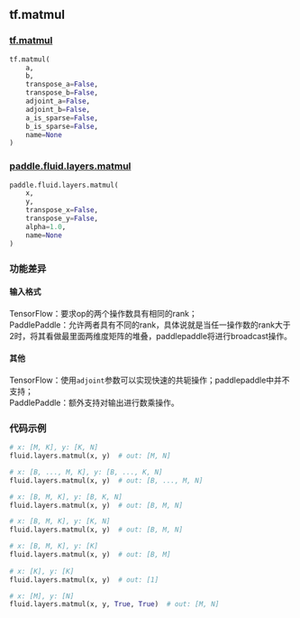 
## tf.matmul

### [tf.matmul](https://www.tensorflow.org/api_docs/python/tf/linalg/matmul)
``` python
tf.matmul(
    a,
    b,
    transpose_a=False,
    transpose_b=False,
    adjoint_a=False,
    adjoint_b=False,
    a_is_sparse=False,
    b_is_sparse=False,
    name=None
)
```

### [paddle.fluid.layers.matmul](http://paddlepaddle.org/documentation/docs/zh/1.4/api_cn/layers_cn.html#matmul)
``` python
paddle.fluid.layers.matmul(
    x, 
    y, 
    transpose_x=False, 
    transpose_y=False, 
    alpha=1.0, 
    name=None
)
```

### 功能差异
#### 输入格式
TensorFlow：要求op的两个操作数具有相同的rank；  
PaddlePaddle：允许两者具有不同的rank，具体说就是当任一操作数的rank大于2时，将其看做最里面两维度矩阵的堆叠，paddlepaddle将进行broadcast操作。

#### 其他
TensorFlow：使用`adjoint`参数可以实现快速的共轭操作；paddlepaddle中并不支持；  
PaddlePaddle：额外支持对输出进行数乘操作。


### 代码示例
```python
# x: [M, K], y: [K, N]
fluid.layers.matmul(x, y)  # out: [M, N]

# x: [B, ..., M, K], y: [B, ..., K, N]
fluid.layers.matmul(x, y)  # out: [B, ..., M, N]

# x: [B, M, K], y: [B, K, N]
fluid.layers.matmul(x, y)  # out: [B, M, N]

# x: [B, M, K], y: [K, N]
fluid.layers.matmul(x, y)  # out: [B, M, N]

# x: [B, M, K], y: [K]
fluid.layers.matmul(x, y)  # out: [B, M]
        
# x: [K], y: [K]
fluid.layers.matmul(x, y)  # out: [1]

# x: [M], y: [N]
fluid.layers.matmul(x, y, True, True)  # out: [M, N]
```
